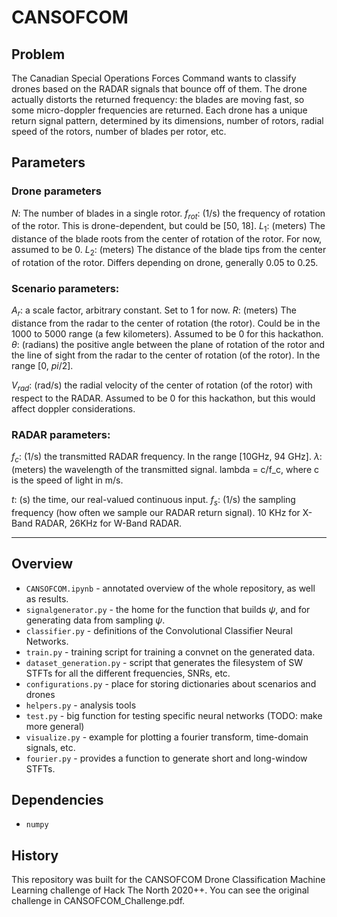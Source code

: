 # CANSOFCOM

## Problem
The Canadian Special Operations Forces Command wants to classify drones based on the RADAR signals that bounce off of them.
The drone actually distorts the returned frequency: the blades are moving fast, so some micro-doppler frequencies are returned.
Each drone has a unique return signal pattern, determined by its dimensions, number of rotors, radial speed of the rotors, number of blades per rotor, etc.

## Parameters
### Drone parameters
$N$: The number of blades in a single rotor.
$f_{rot}$: (1/s) the frequency of rotation of the rotor. This is drone-dependent, but could be \[50, 18\].
$L_1$: (meters) The distance of the blade roots from the center of rotation of the rotor. For now, assumed to be 0.
$L_2$: (meters) The distance of the blade tips from the center of rotation of the rotor. Differs depending on drone, generally 0.05 to 0.25.

### Scenario parameters:
$A_r$: a scale factor, arbitrary constant. Set to 1 for now.
$R$: (meters) The distance from the radar to the center of rotation (the rotor). Could be in the 1000 to 5000 range (a few kilometers). Assumed to be 0 for this hackathon.
$\theta$: (radians) the positive angle between the plane of rotation of the rotor and the line of sight from the radar to the center of rotation (of the rotor). In the range \[0, $pi/2$\].

$V_{rad}$: (rad/s) the radial velocity of the center of rotation (of the rotor) with respect to the RADAR. Assumed to be 0 for this hackathon, but this would affect doppler considerations.


### RADAR parameters:
$f_c$: (1/s) the transmitted RADAR frequency. In the range \[10GHz, 94 GHz\].
$\lambda$: (meters) the wavelength of the transmitted signal. lambda = c/f_c, where c is the speed of light in m/s.


$t$: (s) the time, our real-valued continuous input.
$f_s$: (1/s) the sampling frequency (how often we sample our RADAR return signal). 10 KHz for X-Band RADAR, 26KHz for W-Band RADAR.

---

## Overview
* `CANSOFCOM.ipynb` - annotated overview of the whole repository, as well as results.
* `signalgenerator.py` - the home for the function that builds $\psi$, and for generating data from sampling $\psi$.
* `classifier.py` - definitions of the Convolutional Classifier Neural Networks.
* `train.py` - training script for training a convnet on the generated data.
* `dataset_generation.py` - script that generates the filesystem of SW STFTs for all the different frequencies, SNRs, etc.
* `configurations.py` - place for storing dictionaries about scenarios and drones
* `helpers.py` - analysis tools
* `test.py` - big function for testing specific neural networks (TODO: make more general)
* `visualize.py` - example for plotting a fourier transform, time-domain signals, etc.
* `fourier.py` - provides a function to generate short and long-window STFTs.


## Dependencies

- `numpy`


## History
This repository was built for the CANSOFCOM Drone Classification Machine Learning challenge of Hack The North 2020++.
You can see the original challenge in CANSOFCOM_Challenge.pdf.


